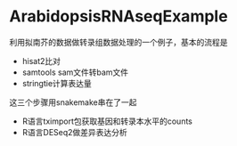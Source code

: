 # ArabidopsisRNAseqExample

利用拟南芥的数据做转录组数据处理的一个例子，基本的流程是 
- hisat2比对 
- samtools sam文件转bam文件
- stringtie计算表达量

这三个步骤用snakemake串在了一起

- R语言tximport包获取基因和转录本水平的counts
- R语言DESeq2做差异表达分析

